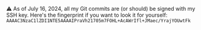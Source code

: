 ⚠️  As of July 16, 2024, all my Git commits are (or should) be signed with my SSH key. Here's the fingerprint if you want to look it for yourself: `AAAAC3NzaC1lZDI1NTE5AAAAIPraVh21705m7FOHL+AcAWrIfl+JMaec/YrajYOUwtFk`
